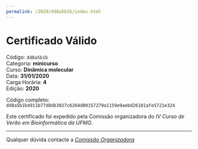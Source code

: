 ```yaml
---
permalink: /2020/dd8a5b1b/index.html
---
```


# Certificado Válido

Código: `dd8a5b1b`<br>
Categoria: **minicurso**<br>
Curso: **Dinâmica molecular**<br>
Data: **31/01/2020**<br>
Carga Horária: **4**<br>
Edição: **2020**<br>


Código completo: `dd8a5b1b4911b77d8db3027c6264d00157279a1159e9aebd26101afe5721e324`


Este certificado foi expedido pela Comissão organizadora do *IV Curso de Verão em Bioinformática da UFMG*.

----

Qualquer dúvida contacte a [_Comissão Organizadora_](<mailto:cursobioinfoufmg@gmail.com$subject=[Certificados]>)

